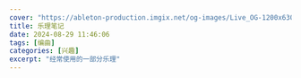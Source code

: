 ```yaml
---
cover: "https://ableton-production.imgix.net/og-images/Live_OG-1200x630.jpg?fit=crop&auto=format&fm=jpg"
title: 乐理笔记
date: 2024-08-29 11:46:06
tags: [编曲]
categories: [兴趣]
excerpt: "经常使用的一部分乐理"
---
```

